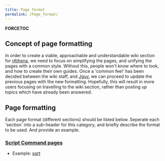 ```yaml
---
title: Page format
permalink: /Page_format/
---
```


__FORCETOC__

Concept of page formatting
--------------------------

In order to create a viable, approachable and understandable wiki section for [rAthena](rAthena), we need to focus on simplifying the pages, and unifying the pages with a common style. Without this, people won't know where to look, and how to create their own guides. Once a 'common feel' has been decided between the wiki staff, and [Jguy](/User:Jguy "wikilink"), we can proceed to update the previous pages with the new formatting. Hopefully, this will result in more users focusing on travelling to the wiki section, rather than posting up topics which have already been answered.

Page formatting
---------------

Each page format (different sections) should be listed below. Seperate each 'section' into a sub-header for this category, and briefly describe the format to be used. And provide an example.

### [Script Command pages](:Category:Script_Command)

-   Example: [sqrt](sqrt)
